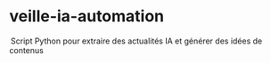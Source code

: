# veille-ia-automation
 Script Python pour extraire des actualités IA et générer des idées de contenus
